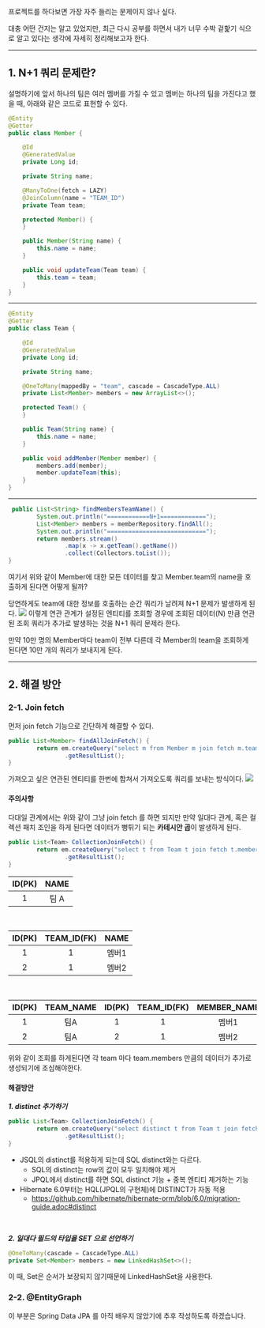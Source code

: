 프로젝트를 하다보면 가장 자주 들리는 문제이지 않나 싶다.

대충 어떤 건지는 알고 있었지만, 최근 다시 공부를 하면서 내가 너무 수박 겉핥기 식으로 알고 있다는 생각에 자세히 정리해보고자 한다.

>  

---
## 1. N+1 쿼리 문제란?

설명하기에 앞서 하나의 팀은 여러 멤버를 가질 수 있고 멤버는 하나의 팀을 가진다고 했을 때, 아래와 같은 코드로 표현할 수 있다.

```java
@Entity
@Getter
public class Member {

    @Id
    @GeneratedValue
    private Long id;

    private String name;

    @ManyToOne(fetch = LAZY)
    @JoinColumn(name = "TEAM_ID")
    private Team team;

    protected Member() {
    }

    public Member(String name) {
        this.name = name;
    }

    public void updateTeam(Team team) {
        this.team = team;
    }
}
```
---
```java
@Entity
@Getter
public class Team {

    @Id
    @GeneratedValue
    private Long id;

    private String name;

    @OneToMany(mappedBy = "team", cascade = CascadeType.ALL)
    private List<Member> members = new ArrayList<>();

    protected Team() {
    }

    public Team(String name) {
        this.name = name;
    }

    public void addMember(Member member) {
        members.add(member);
        member.updateTeam(this);
    }
}
```
---
```java
 public List<String> findMembersTeamName() {
        System.out.println("============N+1=============");
        List<Member> members = memberRepository.findAll();
        System.out.println("============================");
        return members.stream()
                .map(x -> x.getTeam().getName())
                .collect(Collectors.toList());
}
```
여기서 위와 같이 Member에 대한 모든 데이터를 찾고 Member.team의 name을 호출하게 된다면 어떻게 될까?

당연하게도 team에 대한 정보를 호출하는 순간 쿼리가 날려져 N+1 문제가 발생하게 된다.
![](https://velog.velcdn.com/images/githublees/post/d72d33f0-6308-4838-89ee-b5bc2bcfcb93/image.png)
이렇게 연관 관계가 설정된 엔티티를 조회할 경우에 조회된 데이터(N) 만큼 연관된 조회 쿼리가 추가로 발생하는 것을 N+1 쿼리 문제라 한다.

만약 10만 명의 Member마다 team이 전부 다른데 각 Member의 team을 조회하게 된다면 10만 개의 쿼리가 보내지게 된다.

---

## 2. 해결 방안

### 2-1. Join fetch
먼저 join fetch 기능으로 간단하게 해결할 수 있다.
```java
public List<Member> findAllJoinFetch() {
        return em.createQuery("select m from Member m join fetch m.team", Member.class)
                .getResultList();
}
```
가져오고 싶은 연관된 엔티티를 한번에 합쳐서 가져오도록 쿼리를 보내는 방식이다.
![](https://velog.velcdn.com/images/githublees/post/a606aa71-ae0e-49e6-a9b9-f0dda88612ab/image.png)

#### 주의사항
다대일 관계에서는 위와 같이 그냥 join fetch 를 하면 되지만 만약 일대다 관계, 혹은 컬렉션 패치 조인을 하게 된다면 데이터가 뻥튀기 되는 **카테시안 곱**이 발생하게 된다.

```java
public List<Team> CollectionJoinFetch() {
        return em.createQuery("select t from Team t join fetch t.members", Team.class)
                .getResultList();
}
```
| ID(PK) | NAME |
|:------:|:----:|
| 1 | 팀 A |
<br>

| ID(PK) | TEAM_ID(FK) | NAME |
|:------:|:-----------:|:----:|
| 1 | 1 | 멤버1 |
| 2 | 1 | 멤버2 |
<br>

| ID(PK) | TEAM_NAME | ID(PK) |TEAM_ID(FK) | MEMBER_NAME |
|:------:|:---------:|:------:|:----------:|:-----------:|
| 1 | 팀A | 1 | 1 | 멤버1 |
| 2 | 팀A | 2 | 1 | 멤버2 |

위와 같이 조회를 하게된다면 각 team 마다 team.members 만큼의 데이터가 추가로 생성되기에 조심해야한다.

#### 해결방안
_**1. distinct 추가하기**_
```java
public List<Team> CollectionJoinFetch() {
        return em.createQuery("select distinct t from Team t join fetch t.members", Team.class)
                .getResultList();
}
```
* JSQL의 distinct를 적용하게 되는데 SQL distinct와는 다르다.
   * SQL의 distinct는 row의 값이 모두 일치해야 제거
   * JPQL에서 distinct를 하면 SQL distinct 기능 + 중복 엔티티 제거하는 기능
*  Hibernate 6.0부터는 HQL(JPQL의 구현체)에 DISTINCT가 자동 적용
   * https://github.com/hibernate/hibernate-orm/blob/6.0/migration-guide.adoc#distinct
   
<br>

_**2. 일대다 필드의 타입을 SET 으로 선언하기**_

```java
@OneToMany(cascade = CascadeType.ALL)
private Set<Member> members = new LinkedHashSet<>();
```
이 때, Set은 순서가 보장되지 않기때문에 LinkedHashSet을 사용한다.

### 2-2. @EntityGraph
이 부분은 Spring Data JPA 를 아직 배우지 않았기에 추후 작성하도록 하겠습니다.
